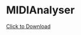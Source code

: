 # MIDIAnalyser


<a href="https://github.com/t-bre/MIDIAnalyser/tree/master/macOS%20Builds/MIDIAnalyser%202020-02-11/MIDIAnalyser.app" download = "https://github.com/t-bre/MIDIAnalyser/tree/master/macOS%20Builds/MIDIAnalyser%202020-02-11/MIDIAnalyser.app" >Click to Download</a>
